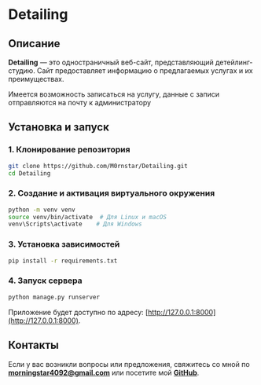# Detailing

## Описание
**Detailing** — это одностраничный веб-сайт, представляющий детейлинг-студию. Сайт предоставляет информацию о предлагаемых услугах и их преимуществах.

Имеется возможность записаться на услугу, данные с записи отправляются на почту к администратору

## Установка и запуск

### 1. Клонирование репозитория
```bash
git clone https://github.com/M0rnstar/Detailing.git
cd Detailing
```

### 2. Создание и активация виртуального окружения
```bash
python -m venv venv
source venv/bin/activate  # Для Linux и macOS
venv\Scripts\activate    # Для Windows
```

### 3. Установка зависимостей
```bash
pip install -r requirements.txt
```

### 4. Запуск сервера
```bash
python manage.py runserver
```

Приложение будет доступно по адресу: [http://127.0.0.1:8000](http://127.0.0.1:8000).


## Контакты
Если у вас возникли вопросы или предложения, свяжитесь со мной по **morningstar4092@gmail.com** или посетите мой **[GitHub](https://github.com/M0rnstar)**.

